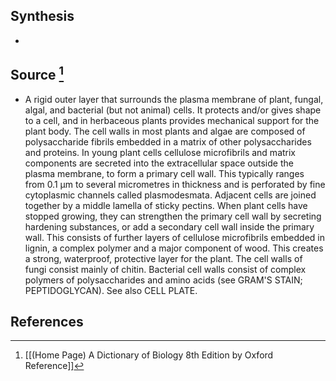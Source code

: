 ## Synthesis
- 
## Source [^1]
- A rigid outer layer that surrounds the plasma membrane of plant, fungal, algal, and bacterial (but not animal) cells. It protects and/or gives shape to a cell, and in herbaceous plants provides mechanical support for the plant body. The cell walls in most plants and algae are composed of polysaccharide fibrils embedded in a matrix of other polysaccharides and proteins. In young plant cells cellulose microfibrils and matrix components are secreted into the extracellular space outside the plasma membrane, to form a primary cell wall. This typically ranges from $0.1 \mathrm{~\mu m}$ to several micrometres in thickness and is perforated by fine cytoplasmic channels called plasmodesmata. Adjacent cells are joined together by a middle lamella of sticky pectins. When plant cells have stopped growing, they can strengthen the primary cell wall by secreting hardening substances, or add a secondary cell wall inside the primary wall. This consists of further layers of cellulose microfibrils embedded in lignin, a complex polymer and a major component of wood. This creates a strong, waterproof, protective layer for the plant. The cell walls of fungi consist mainly of chitin. Bacterial cell walls consist of complex polymers of polysaccharides and amino acids (see GRAM'S STAIN; PEPTIDOGLYCAN). See also CELL PLATE.
## References

[^1]: [[(Home Page) A Dictionary of Biology 8th Edition by Oxford Reference]]